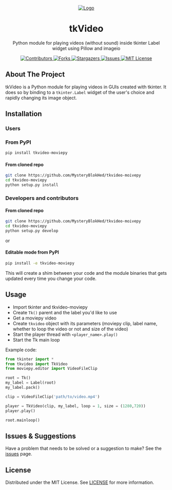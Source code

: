 <p align="center">
  <a href="https://github.com/MysteryBlokHed/tkvideo-moviepy">
    <img src="images/logo.png" alt="Logo" >
  </a>

  <h1 align="center">tkVideo</h1>

  <p align="center">
    Python module for playing videos (without sound) inside tkinter Label widget using Pillow and imageio
    <br />

<p align="center">
  <a href="https://github.com/MysteryBlokHed/tkvideo-moviepy/graphs/contributors">
    <img
      src="https://img.shields.io/github/contributors/MysteryBlokHed/tkvideo-moviepy.svg?style=flat-square"
      alt="Contributors"
    />
  </a>
  <a href="https://github.com/MysteryBlokHed/tkvideo-moviepy/network/members">
    <img
      src="https://img.shields.io/github/forks/MysteryBlokHed/tkvideo-moviepy.svg?style=flat-square"
      alt="Forks"
    />
  </a>
  <a href="https://github.com/MysteryBlokHed/tkvideo-moviepy/stargazers">
    <img
      src="https://img.shields.io/github/stars/MysteryBlokHed/tkvideo-moviepy.svg?style=flat-squarem/MysteryBlokHed/tkvideo-moviepy/network/members"
      alt="Stargazers"
    />
  </a>
  <a href="https://github.com/MysteryBlokHed/tkvideo-moviepy/issues">
    <img
      src="https://img.shields.io/github/issues/MysteryBlokHed/tkvideo-moviepy.svg?style=flat-square"
      alt="Issues"
    />
  </a>
  <a href="https://github.com/MysteryBlokHed/tkvideo-moviepy/blob/master/LICENSE">
    <img
      src="https://img.shields.io/github/license/MysteryBlokHed/tkvideo-moviepy.svg?style=flat-square"
      alt="MIT License"
    />
  </a>
</p>

## About The Project

tkVideo is a Python module for playing videos in GUIs created with tkinter.
It does so by binding to a `tkinter.Label` widget of the user's choice and rapidly changing its image object.

## Installation

### Users

### From PyPI

```sh
pip install tkvideo-moviepy
```

#### From cloned repo

```sh
git clone https://github.com/MysteryBlokHed/tkvideo-moivepy
cd tkvideo-moviepy
python setup.py install
```

### Developers and contributors

#### From cloned repo

```sh
git clone https://github.com/MysteryBlokHed/tkvideo-moivepy
cd tkvideo-moviepy
python setup.py develop
```

or

#### Editable mode from PyPI

```sh
pip install -e tkvideo-moviepy
```

This will create a shim between your code and the module binaries that gets updated every time you change your code.

## Usage

- Import tkinter and tkvideo-moviepy
- Create `Tk()` parent and the label you'd like to use
- Get a moviepy video
- Create `tkvideo` object with its parameters (moviepy clip, label name, whether to loop the video or not and size of the video)
- Start the player thread with `<player_name>.play()`
- Start the Tk main loop

Example code:

```py
from tkinter import *
from tkvideo import TkVideo
from moviepy.editor import VideoFileClip

root = Tk()
my_label = Label(root)
my_label.pack()

clip = VideoFileClip('path/to/video.mp4')

player = TkVideo(clip, my_label, loop = 1, size = (1280,720))
player.play()

root.mainloop()
```

## Issues & Suggestions

Have a problem that needs to be solved or a suggestion to make? See the [issues](https://github.com/MysteryBlokHed/tkvideo-moviepy/issues) page.

## License

Distributed under the MIT License. See [LICENSE](LICENSE) for more information.
